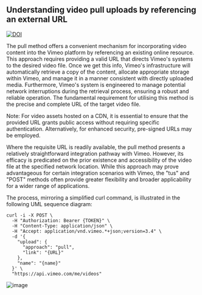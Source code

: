 ## Understanding video pull uploads by referencing an external URL

[![DOI](https://zenodo.org/badge/973096294.svg)](https://doi.org/10.5281/zenodo.15286574)

The pull method offers a convenient mechanism for incorporating video content into the Vimeo platform by referencing an existing online resource. This approach requires providing a valid URL that directs Vimeo's systems to the desired video file. Once we get this info, Vimeo's infrastructure will automatically retrieve a copy of the content, allocate appropriate storage within Vimeo, and manage it in a manner consistent with directly uploaded media. Furthermore, Vimeo's system is engineered to manage potential network interruptions during the retrieval process, ensuring a robust and reliable operation. The fundamental requirement for utilising this method is the precise and complete URL of the target video file.

Note: For video assets hosted on a CDN, it is essential to ensure that the provided URL grants public access without requiring specific authentication. Alternatively, for enhanced security, pre-signed URLs may be employed.

Where the requisite URL is readily available, the pull method presents a relatively straightforward integration pathway with Vimeo. However, its efficacy is predicated on the prior existence and accessibility of the video file at the specified network location. While this approach may prove advantageous for certain integration scenarios with Vimeo, the "tus" and "POST" methods often provide greater flexibility and broader applicability for a wider range of applications.

The process, mirroring a simplified curl command, is illustrated in the following UML sequence diagram:

~~~```bash
curl -i -X POST \
  -H "Authorization: Bearer {TOKEN}" \
  -H "Content-Type: application/json" \
  -H "Accept: application/vnd.vimeo.*+json;version=3.4" \
  -d '{
    "upload": {
      "approach": "pull",
      "link": "{URL}"
    },
    "name": "{name}"
  }' \
  "https://api.vimeo.com/me/videos"
~~~

![image](https://github.com/user-attachments/assets/cf37cf56-6f9f-4e7d-b1fb-db03e8e2ab52)
